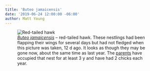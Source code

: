 ```yaml
---
title: 'Buteo jamaicensis'
date: '2019-06-24 12:00:00 -06:00'
author: Matt Young
---
```


<figure>
<img src="/PT/uploads/2019/IMG_3150_Red_Tailed_Hawk_600_V.jpg" alt="Red-tailed hawk"/>
<figcaption>
<a href="https://www.allaboutbirds.org/guide/Red-tailed_Hawk/overview"><i>Buteo jamaicensis</i></a> &ndash; red-tailed hawk. These nestlings had been flapping their wings for several days but had not fledged when this picture was taken, 12 d ago. It looks as though they may be gone now, about the same time as last year. The <a href="https://pandasthumb.org/archives/2017/06/buteo-jamaicensis.html">parents</a> have occupied that nest for at least 3 y and have had 2 chicks each year. 
</figcaption>
</figure>
